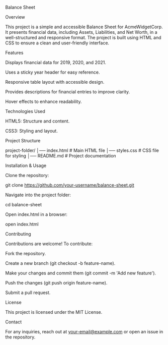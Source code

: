 Balance Sheet

Overview

This project is a simple and accessible Balance Sheet for AcmeWidgetCorp. It presents financial data, including Assets, Liabilities, and Net Worth, in a well-structured and responsive format. The project is built using HTML and CSS to ensure a clean and user-friendly interface.

Features

Displays financial data for 2019, 2020, and 2021.

Uses a sticky year header for easy reference.

Responsive table layout with accessible design.

Provides descriptions for financial entries to improve clarity.

Hover effects to enhance readability.

Technologies Used

HTML5: Structure and content.

CSS3: Styling and layout.

Project Structure

project-folder/
│── index.html         # Main HTML file
│── styles.css         # CSS file for styling
│── README.md         # Project documentation

Installation & Usage

Clone the repository:

git clone https://github.com/your-username/balance-sheet.git

Navigate into the project folder:

cd balance-sheet

Open index.html in a browser:

open index.html

Contributing

Contributions are welcome! To contribute:

Fork the repository.

Create a new branch (git checkout -b feature-name).

Make your changes and commit them (git commit -m 'Add new feature').

Push the changes (git push origin feature-name).

Submit a pull request.

License

This project is licensed under the MIT License.

Contact

For any inquiries, reach out at your-email@example.com or open an issue in the repository.

